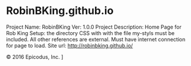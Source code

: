 # RobinBKing.github.io
Project Name: RobinBKing Ver: 1.0.0
Project Description: Home Page for Rob King
Setup: the directory CSS with with the file my-styls must be included.
       All other references are external. Must have internet connection for page to load.
Site url: http://robinbking.github.io/


© 2016 Epicodus, Inc.
]
